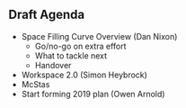 ## Draft Agenda

* Space Filling Curve Overview (Dan Nixon)  
  * Go/no-go on extra effort
  * What to tackle next
  * Handover
* Workspace 2.0 (Simon Heybrock)
* McStas
* Start forming 2019 plan (Owen Arnold)
